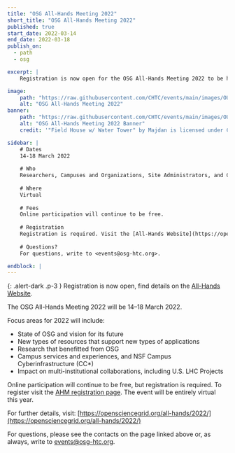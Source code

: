 ```yaml
---
title: "OSG All-Hands Meeting 2022"
short_title: "OSG All-Hands Meeting 2022"
published: true
start_date: 2022-03-14
end_date: 2022-03-18
publish_on:
  - path
  - osg

excerpt: |
    Registration is now open for the OSG All-Hands Meeting 2022 to be held March 14-18 virtually.

image:
    path: "https://raw.githubusercontent.com/CHTC/events/main/images/OU_AHM_2022.jpeg"
    alt: "OSG All-Hands Meeting 2022"
banner:
    path: "https://raw.githubusercontent.com/CHTC/events/main/images/OU_AHM_2022.jpeg"
    alt: "OSG All-Hands Meeting 2022 Banner"
    credit: '"Field House w/ Water Tower" by Majdan is licensed under CC BY-NC-SA 2.0. To view a copy of this license, visit https://creativecommons.org/licenses/by-nc-sa/2.0/?ref=openverse&atype=rich'

sidebar: |
    # Dates
    14-18 March 2022
    
    # Who
    Researchers, Campuses and Organizations, Site Administrators, and Collaborations interested in OSG, science and high-throughput computing.
    
    # Where
    Virtual
    
    # Fees
    Online participation will continue to be free.
    
    # Registration
    Registration is required. Visit the [All-Hands Website](https://opensciencegrid.org/all-hands/2022/registration/) for complete event and registration information.
    
    # Questions?
    For questions, write to <events@osg-htc.org>.

endblock: |
---
```


{: .alert-dark .p-3 }
Registration is now open, find details on the [All-Hands Website](https://opensciencegrid.org/all-hands/2022/registration/).

The OSG All-Hands Meeting 2022 will be 14–18 March 2022. 

Focus areas for 2022 will include:
- State of OSG and vision for its future
- New types of resources that support new types of applications
- Research that benefitted from OSG
- Campus services and experiences, and NSF Campus Cyberinfrastructure (CC*)
- Impact on multi-institutional collaborations, including U.S. LHC Projects

Online participation will continue to be free, but registration is required. To register visit the [AHM registration page](https://opensciencegrid.org/all-hands/2022/registration/). The event will be entirely virtual this year. 

For further details, visit: [https://opensciencegrid.org/all-hands/2022/](https://opensciencegrid.org/all-hands/2022/)

For questions, please see the contacts on the page linked above or, as always, write to <events@osg-htc.org>.
